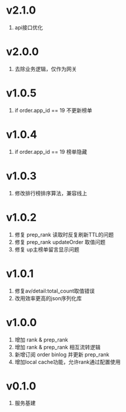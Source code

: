 # v2.1.0
1. api接口优化

# v2.0.0
1. 去除业务逻辑，仅作为网关

# v1.0.5
1. if order.app_id == 19 不更新榜单

# v1.0.4
1. if order.app_id == 19 榜单隐藏

# v1.0.3
1. 修改排行榜排序算法，兼容线上

# v1.0.2
1. 修复 prep_rank 读取时反复刷新TTL的问题
2. 修复 prep_rank updateOrder 取值问题
3. 修复 up主榜单留言显示问题

# v1.0.1
1. 修复av/detail:total_count取值错误
2. 改用效率更高的json序列化库

# v1.0.0
1. 增加 rank & prep_rank 
2. 增加 rank & prep_rank 相互流转逻辑
3. 新增订阅 order binlog 并更新 prep_rank
2. 增加local cache功能，允许rank通过配置使用

# v0.1.0
1. 服务基建